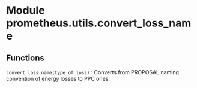 Module prometheus.utils.convert_loss_name
=========================================

Functions
---------

    
`convert_loss_name(type_of_loss)`
:   Converts from PROPOSAL naming convention of energy losses to PPC ones.